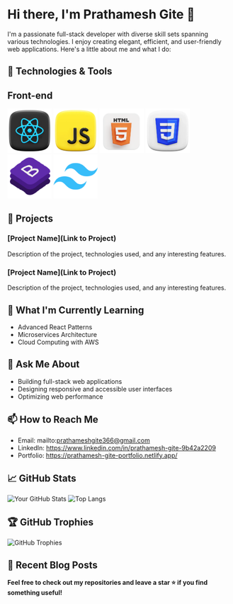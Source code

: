 # Hi there, I'm Prathamesh Gite 👋

I'm a passionate full-stack developer with diverse skill sets spanning various technologies. I enjoy creating elegant, efficient, and user-friendly web applications. Here's a little about me and what I do:

## 🔧 Technologies & Tools
<div align-center>
  <h2>Front-end</h2>
  <img src="https://github.com/Pratham1514/Pratham1514/blob/main/images/react.webp" width="100" />
  <img src="https://github.com/Pratham1514/Pratham1514/blob/main/images/js.webp" width="100" />
  <img src="https://github.com/Pratham1514/Pratham1514/blob/main/images/html.gif" width="100" />
  <img src="https://github.com/Pratham1514/Pratham1514/blob/main/images/css.gif" width="100" />
  <img src="https://github.com/Pratham1514/Pratham1514/blob/main/images/bootstrap.webp" width="100" />
  <img src="https://github.com/Pratham1514/Pratham1514/blob/main/images/Tailwind%20CSS.png" width="100" />
</div>

## 🚀 Projects
### [Project Name](Link to Project)
Description of the project, technologies used, and any interesting features.

### [Project Name](Link to Project)
Description of the project, technologies used, and any interesting features.

## 🌱 What I'm Currently Learning
- Advanced React Patterns
- Microservices Architecture
- Cloud Computing with AWS

## 💬 Ask Me About
- Building full-stack web applications
- Designing responsive and accessible user interfaces
- Optimizing web performance

## 📫 How to Reach Me
- Email: mailto:prathameshgite366@gmail.com
- LinkedIn: https://www.linkedin.com/in/prathamesh-gite-9b42a2209
- Portfolio: https://prathamesh-gite-portfolio.netlify.app/

## 📈 GitHub Stats
![Your GitHub Stats](https://github-readme-stats.vercel.app/api?username=Pratham1514&show_icons=true&theme=radical)
![Top Langs](https://github-readme-stats.vercel.app/api/top-langs/?username=Pratham1514&layout=compact&theme=radical)

## 🏆 GitHub Trophies
![GitHub Trophies](https://github-profile-trophy.vercel.app/?username=Pratham1514&theme=radical)

## 📄 Recent Blog Posts
<!-- BLOG-POST-LIST:START -->
<!-- BLOG-POST-LIST:END -->

**Feel free to check out my repositories and leave a star ⭐ if you find something useful!**

